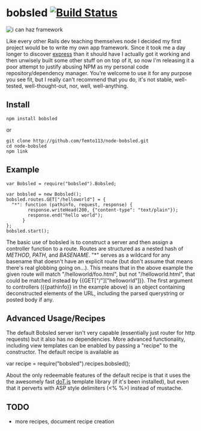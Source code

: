 # bobsled [![Build Status](https://secure.travis-ci.org/femto113/node-bobsled.png)](http://travis-ci.org/femto113/node-bobsled)

![i can haz framework](http://blog.nodejitsu.com/ibm-doesnt-care-about-nodejs-people/framework.png)

Like every other Rails dev teaching themselves node I decided my first project would
be to write my own app framework.  Since it took me a day longer to discover
[express](http://expressjs.com/) than it should have I actually got it working
and then unwisely built some other stuff on on top of it, so now I'm releasing it
a poor attempt to justify abusing NPM as my personal code repository/dependency manager.
You're welcome to use it for any purpose you see fit, but I really can't recommend that
you do, it's not stable, well-tested, well-thought-out, nor, well, well-anything.

## Install

    npm install bobsled

or

    git clone http://github.com/femto113/node-bobsled.git
    cd node-bobsled
    npm link

## Example

    var Bobsled = require("bobsled").Bobsled;

    var bobsled = new Bobsled();
    bobsled.routes.GET["/helloworld"] = {
      "*": function (pathinfo, request, response) {
            response.writeHead(200, {"content-type": "text/plain"});
            response.end("hello world");
          }
    };
    bobsled.start();

The basic use of bobsled is to construct a server and then assign a controller function to
a route.  Routes are structured as a nested hash of _METHOD_, _PATH_, and _BASENAME_.
"*" serves as a wildcard for any basename that doesn't have an explicit route (but
don't assume that means there's real globbing going on...).  This means
that in the above example the given route will match "/helloworld/foo.html",
but not "/helloworld.html", that could be matched instead by {{GET["/"]["helloworld"]}}.
The first argument to controllers ({{pathinfo}} in the example above) is an object containing
deconstructed elements of the URL, including the parsed querystring or posted body if any.

## Advanced Usage/Recipes

The default Bobsled server isn't very capable (essentially just router for http requests)
but it also has no dependencies.  More advanced functionality, including view templates
can be enabled by passing a "recipe" to the constructor.  The default recipe is available
as 

  var recipe = require("bobsled").recipes.bobsled();

About the only redeemable features of the default recipe 
is that it uses the the awesomely fast [doT.js](http://olado.github.com/doT/) template library
(if it's been installed), but even that it perverts with ASP style delimiters (<% %>) instead of
mustache.

## TODO

- more recipes, document recipe creation
